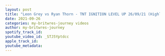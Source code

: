 ```yaml
---
layout: post
title: "Leon Grey vs Ryan Thorn - TNT IGNITION LEVEL UP 26/09/21 (Highlights)"
date: 2021-09-26
categories: my-britwres-journey videos
author: my-britwres-journey
spotify_track_id: 
youtube_video_id: _STJ5Yptdcc
apple_track_id: 
youtube_metadata: 
---
```

